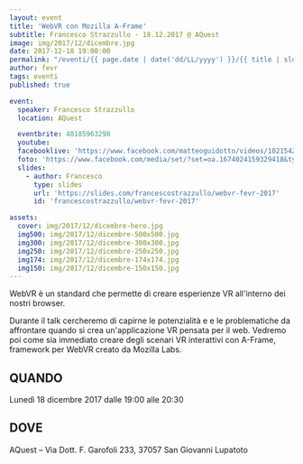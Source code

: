 ```yaml
---
layout: event
title: 'WebVR con Mozilla A-Frame'
subtitle: Francesco Strazzullo - 18.12.2017 @ AQuest
image: img/2017/12/dicembre.jpg
date: 2017-12-18 19:00:00
permalink: "/eventi/{{ page.date | date('dd/LL/yyyy') }}/{{ title | slug }}/index.html"
author: fevr
tags: eventi
published: true

event:
  speaker: Francesco Strazzullo
  location: AQuest

  eventbrite: 40185963298
  youtube:
  facebooklive: 'https://www.facebook.com/matteoguidotto/videos/10215426214272439/'
  foto: 'https://www.facebook.com/media/set/?set=oa.1674024159329418&type=3'
  slides:
    - author: Francesco
      type: slides
      url: 'https://slides.com/francescostrazzullo/webvr-fevr-2017'
      id: 'francescostrazzullo/webvr-fevr-2017'

assets:
  cover: img/2017/12/dicembre-hero.jpg
  img500: img/2017/12/dicembre-500x500.jpg
  img300: img/2017/12/dicembre-300x300.jpg
  img250: img/2017/12/dicembre-250x250.jpg
  img174: img/2017/12/dicembre-174x174.jpg
  img150: img/2017/12/dicembre-150x150.jpg
---
```


WebVR è un standard che permette di creare esperienze VR all'interno dei nostri browser.

Durante il talk cercheremo di capirne le potenzialità e e le problematiche da affrontare quando
si crea un'applicazione VR pensata per il web. Vedremo poi come sia immediato creare degli scenari
VR interattivi con A-Frame, framework per WebVR creato da Mozilla Labs.

## QUANDO

Lunedì 18 dicembre 2017 dalle 19:00 alle 20:30

## DOVE

AQuest – Via Dott. F. Garofoli 233, 37057 San Giovanni Lupatoto
